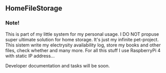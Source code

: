 ## HomeFileStorage

### Note!

This is part of my little system for my personal usage. I DO NOT propuse super ultimate solution for home storage. It's just my infinite pet-project. This sistem write my electrysity availability log, store my books and other files, check whether and many more. For all this stuff I use RaspberryPi 4 with static IP address...  

Developer documentation and tasks will be soon.